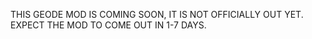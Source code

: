 THIS GEODE MOD IS COMING SOON, IT IS NOT OFFICIALLY OUT YET. EXPECT THE MOD TO COME OUT IN 1-7 DAYS.
